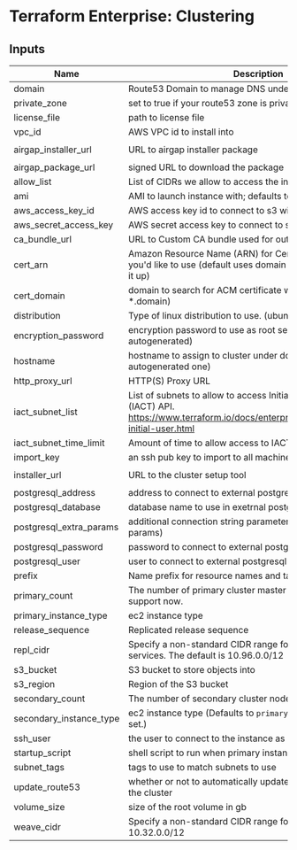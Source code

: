 # Terraform Enterprise: Clustering

## Inputs

| Name | Description | Type | Default | Required |
|------|-------------|:----:|:-----:|:-----:|
| domain | Route53 Domain to manage DNS under | string | n/a | yes |
| private\_zone | set to true if your route53 zone is private | string | false | no |
| license\_file | path to license file | string | n/a | yes |
| vpc\_id | AWS VPC id to install into | string | n/a | yes |
| airgap\_installer\_url | URL to airgap installer package | string | `"https://s3.amazonaws.com/replicated-airgap-work/replicated__docker__kubernetes.tar.gz"` | no |
| airgap\_package\_url | signed URL to download the package | string | `""` | no |
| allow\_list | List of CIDRs we allow to access the infrastructure | list | `[]` | no |
| ami | AMI to launch instance with; defaults to latest Ubuntu Xenial | string | `""` | no |
| aws\_access\_key\_id | AWS access key id to connect to s3 with | string | `""` | no |
| aws\_secret\_access\_key | AWS secret access key to connect to s3 with | string | `""` | no |
| ca\_bundle\_url | URL to Custom CA bundle used for outgoing connections | string | `"none"` | no |
| cert\_arn | Amazon Resource Name (ARN) for Certificate in the ACM you'd like to use (default uses domain or cert_domain to look it up) | string | `""` | no |
| cert\_domain | domain to search for ACM certificate with (default is *.domain) | string | `""` | no |
| distribution | Type of linux distribution to use. (ubuntu or rhel) | string | `"ubuntu"` | no |
| encryption\_password | encryption password to use as root secret (default is autogenerated) | string | `""` | no |
| hostname | hostname to assign to cluster under domain (default is autogenerated one) | string | `""` | no |
| http\_proxy\_url | HTTP(S) Proxy URL | string | `""` | no |
| iact\_subnet\_list | List of subnets to allow to access Initial Admin Creation Token (IACT) API. https://www.terraform.io/docs/enterprise/private/automating-initial-user.html | string | `""` | no |
| iact\_subnet\_time\_limit | Amount of time to allow access to IACT API after initial boot | string | `""` | no |
| import\_key | an ssh pub key to import to all machines | string | `""` | no |
| installer\_url | URL to the cluster setup tool | string | `"https://install.terraform.io/installer/ptfe-0.1.zip"` | no |
| postgresql\_address | address to connect to external postgresql database at | string | `""` | no |
| postgresql\_database | database name to use in exetrnal postgresql database | string | `""` | no |
| postgresql\_extra\_params | additional connection string parameters (must be url query params) | string | `""` | no |
| postgresql\_password | password to connect to external postgresql database as | string | `""` | no |
| postgresql\_user | user to connect to external postgresql database as | string | `""` | no |
| prefix | Name prefix for resource names and tags | string | `"tfe"` | no |
| primary\_count | The number of primary cluster master nodes to run, only 3 support now. | string | `"3"` | no |
| primary\_instance\_type | ec2 instance type | string | `"m4.xlarge"` | no |
| release_sequence | Replicated release sequence | string | `""` | no |
| repl\_cidr | Specify a non-standard CIDR range for the replicated services. The default is 10.96.0.0/12 | string | `""` | no |
| s3\_bucket | S3 bucket to store objects into | string | `""` | no |
| s3\_region | Region of the S3 bucket | string | `""` | no |
| secondary\_count | The number of secondary cluster nodes to run | string | `"5"` | no |
| secondary\_instance\_type | ec2 instance type (Defaults to `primary_instance_type` if not set.) | string | `""` | no |
| ssh\_user | the user to connect to the instance as | string | `""` | no |
| startup\_script | shell script to run when primary instance boots the first time | string | `""` | no |
| subnet\_tags | tags to use to match subnets to use | map | `{}` | no |
| update\_route53 | whether or not to automatically update route53 records for the cluster | string | `"true"` | no |
| volume\_size | size of the root volume in gb | string | `"100"` | no |
| weave\_cidr | Specify a non-standard CIDR range for weave. The default is 10.32.0.0/12 | string | `""` | no |

